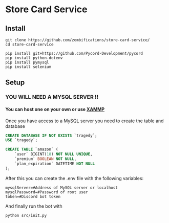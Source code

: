 # Store Card Service

## Install

```
git clone https://github.com/zombifications/store-card-service/
cd store-card-service

pip install git+https://github.com/Pycord-Development/pycord
pip install python-dotenv
pip install pymysql
pip install selenium
```

## Setup

### YOU WILL NEED A MYSQL SERVER !!
#### You can host one on your own or use [XAMMP](https://www.apachefriends.org/download.html)

Once you have access to a MySQL server you need to create the table and database

```sql
CREATE DATABASE IF NOT EXISTS `tragedy`;
USE `tragedy`;

CREATE TABLE `amazon` (
    `user` BIGINT(18) NOT NULL UNIQUE,
    `premium` BOOLEAN NOT NULL,
    `plan_expiration` DATETIME NOT NULL
);
```

After this you can create the .env file with the following variables:

```
mysqlServer=#Address of MySQL server or localhost
mysqlPassword=#Password of root user
token=#Discord bot token
```

And finally run the bot with

```
python src/init.py
```
